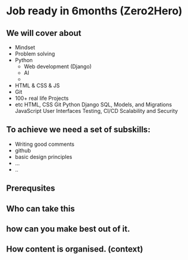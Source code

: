 # Job ready in 6months (Zero2Hero)


## We will cover about 

* Mindset
* Problem solving
* Python
    * Web development (Django)
    * AI
    * 
* HTML & CSS & JS
* Git
* 100+ real life Projects
* etc
HTML, CSS
Git
Python
Django
SQL, Models, and Migrations
JavaScript
User Interfaces
Testing, CI/CD
Scalability and Security


## To achieve we need a set of subskills:
- Writing good comments
- github
- basic design principles
- ...
- ..




## Prerequsites


## Who can take this


## how can you make best out of it.



## How content is organised. (context)

